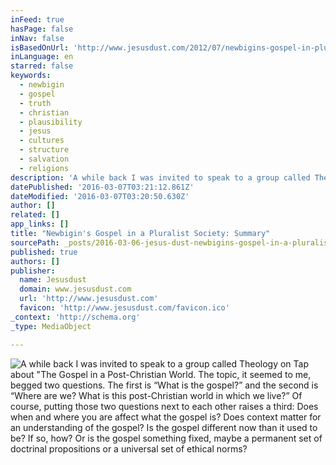 ```yaml
---
inFeed: true
hasPage: false
inNav: false
isBasedOnUrl: 'http://www.jesusdust.com/2012/07/newbigins-gospel-in-pluralist-society.html'
inLanguage: en
starred: false
keywords:
  - newbigin
  - gospel
  - truth
  - christian
  - plausibility
  - jesus
  - cultures
  - structure
  - salvation
  - religions
description: 'A while back I was invited to speak to a group called Theology on Tap about "The Gospel in a Post-Christian World. The topic, it seemed to me, begged two questions. The first is "What is the gospel?" and the second is "Where are we? What is this post-Christian world in which we live?"'
datePublished: '2016-03-07T03:21:12.861Z'
dateModified: '2016-03-07T03:20:50.630Z'
author: []
related: []
app_links: []
title: "Newbigin's Gospel in a Pluralist Society: Summary"
sourcePath: _posts/2016-03-06-jesus-dust-newbigins-gospel-in-a-pluralist-society-summar.md
published: true
authors: []
publisher:
  name: Jesusdust
  domain: www.jesusdust.com
  url: 'http://www.jesusdust.com'
  favicon: 'http://www.jesusdust.com/favicon.ico'
_context: 'http://schema.org'
_type: MediaObject

---
```

![A while back I was invited to speak to a group called Theology on Tap about "The Gospel in a Post-Christian World.  The topic, it seemed to me, begged two questions.  The first is “What is the gospel?” and the second is “Where are we? What is this post-Christian world in which we live?”  Of course, putting those two questions next to each other raises a third:  Does when and where you are affect what the gospel is?  Does context matter for an understanding of the gospel?  Is the gospel different now than it used to be?  If so, how?  Or is the gospel something fixed, maybe a permanent set of doctrinal propositions or a universal set of ethical norms?](https://the-grid-user-content.s3-us-west-2.amazonaws.com/8233f066-7392-4a6f-a176-26ca355c9b65.jpg)
